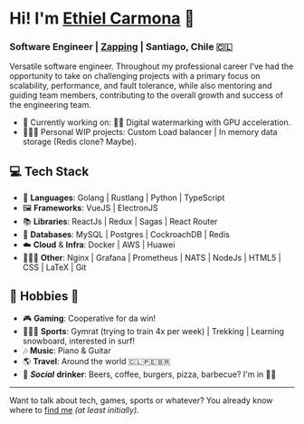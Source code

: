 # Hi! I'm [Ethiel Carmona](https://www.linkedin.com/in/ethielc/) 👋

### Software Engineer | [Zapping](https://www.zapping.com) | Santiago, Chile 🇨🇱

Versatile software engineer. Throughout my professional career I've had the opportunity to take on challenging projects with a primary focus on scalability, performance, and fault tolerance, while also mentoring and guiding team members, contributing to the overall growth and success of the engineering team.

- 🏢 Currently working on: 🏴‍☠️ Digital watermarking with GPU acceleration.
- 👨🏼‍💻 Personal WIP projects: Custom Load balancer | In memory data storage (Redis clone? Maybe).

## 💻 Tech Stack

- 🚀 **Languages**: Golang | Rustlang | Python | TypeScript
- 🖼️ **Frameworks**: VueJS | ElectronJS
- 📚 **Libraries**: ReactJs | Redux | Sagas | React Router
- 💾 **Databases**: MySQL | Postgres | CockroachDB | Redis
- ☁️ **Cloud** & **Infra**: Docker | AWS | Huawei
- 🤷🏼‍♂️ **Other**: Nginx | Grafana | Prometheus | NATS | NodeJs | HTML5 | CSS | LaTeX | Git

## 🍻 Hobbies 👾

- 🎮 **Gaming**: Cooperative for da win!
- 🏋🏼‍♂️ **Sports**: Gymrat (trying to train 4x per week) | Trekking | Learning snowboard, interested in surf!
- 🎶 **Music**: Piano & Guitar
- 🌎 **Travel**: Around the world 🇨🇱🇵🇪🇧🇷
- 🍺 **_Social_** **drinker**: Beers, coffee, burgers, pizza, barbecue? I'm in 🤙🏻

---

Want to talk about tech, games, sports or whatever? You already know where to [find me](https://www.linkedin.com/in/ethielc/) _(at least initially)._
